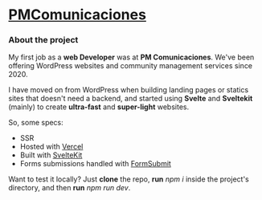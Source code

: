 # [PMComunicaciones](https://pmcomu.vercel.app/)

### About the project
My first job as a **web Developer** was at **PM Comunicaciones**. We've been offering WordPress websites and community management services since 2020.

I have moved on from WordPress when building landing pages or statics sites that doesn't need a backend, and started using **Svelte** and **Sveltekit** (mainly) to create **ultra-fast** and **super-light** websites.

So, some specs:
- SSR 
- Hosted with [Vercel](https://vercel.app)
- Built with [SvelteKit](https://kit.svelte.dev)
- Forms submissions handled with [FormSubmit](https://formsubmit.co/)

Want to test it locally? Just **clone** the repo, **run** _npm i_ inside the project's directory, and then **run** _npm run dev_. 
